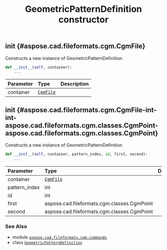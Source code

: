 ﻿---
title: GeometricPatternDefinition constructor
second_title: Aspose.CAD for Python via .NET API References
description: 
type: docs
weight: 10
url: /python-net/aspose.cad.fileformats.cgm.commands/geometricpatterndefinition/__init__/
is_root: false
---

## __init__ {#aspose.cad.fileformats.cgm.CgmFile}

Constructs a new instance of GeometricPatternDefinition



```python
def __init__(self, container):
    ...
```


| Parameter | Type | Description |
| :- | :- | :- |
| container | [`CgmFile`](/cad/python-net/aspose.cad.fileformats.cgm/cgmfile) |  |


## __init__ {#aspose.cad.fileformats.cgm.CgmFile-int-int-aspose.cad.fileformats.cgm.classes.CgmPoint-aspose.cad.fileformats.cgm.classes.CgmPoint}

Constructs a new instance of GeometricPatternDefinition



```python
def __init__(self, container, pattern_index, id, first, second):
    ...
```


| Parameter | Type | Description |
| :- | :- | :- |
| container | [`CgmFile`](/cad/python-net/aspose.cad.fileformats.cgm/cgmfile) |  |
| pattern_index | int |  |
| id | int |  |
| first | aspose.cad.fileformats.cgm.classes.CgmPoint |  |
| second | aspose.cad.fileformats.cgm.classes.CgmPoint |  |



### See Also
* module [`aspose.cad.fileformats.cgm.commands`](../../)
* class [`GeometricPatternDefinition`](/cad/python-net/aspose.cad.fileformats.cgm.commands/geometricpatterndefinition)
